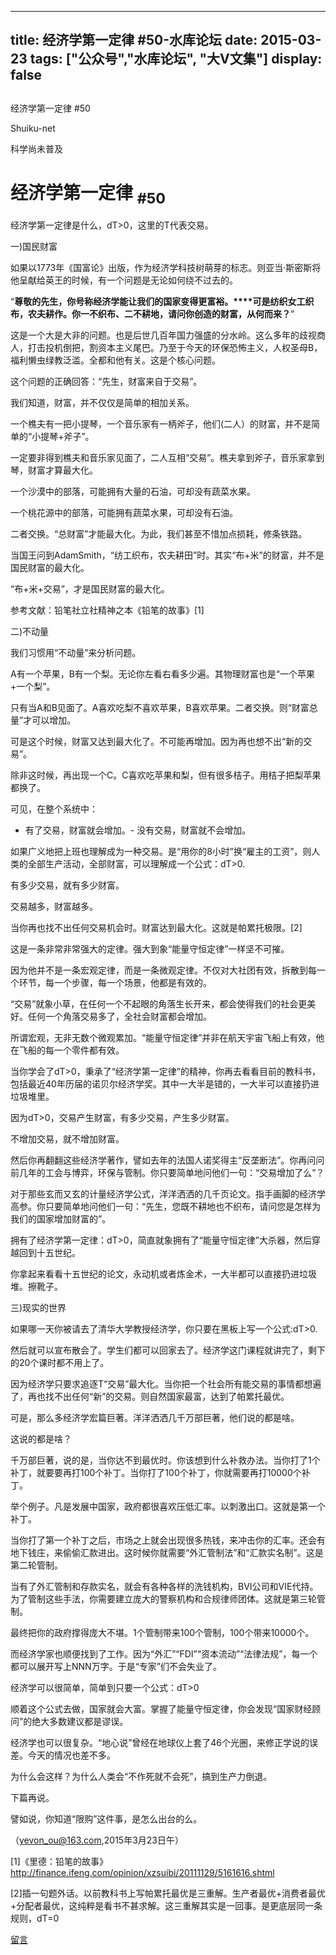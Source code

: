 
---
title:  经济学第一定律 #50-水库论坛
date: 2015-03-23
tags: ["公众号","水库论坛", "大V文集"]
display: false
---


## 



经济学第一定律 #50




Shuiku-net




科学尚未普及


# 经济学第一定律 <sub>#50</sub>

 

经济学第一定律是什么，dT&gt;0，这里的T代表交易。

 

 

一)国民财富

 

如果以1773年《国富论》出版，作为经济学科技树萌芽的标志。则亚当·斯密斯将他呈献给英王的时候，有一个问题是无论如何绕不过去的。

 

“**尊敬的先生，你号称经济学能让我们的国家变得更富裕。****可是纺织女工织布，农夫耕作。你一不织布、二不耕地，请问你创造的财富，从何而来？**”

 

这是一个大是大非的问题。也是后世几百年国力强盛的分水岭。这么多年的歧视商人，打击投机倒把，割资本主义尾巴。乃至于今天的环保恐怖主义，人权圣母B，福利懒虫绿教泛滥。全都和他有关。这是个核心问题。

 

这个问题的正确回答：“先生，财富来自于交易”。

我们知道，财富，并不仅仅是简单的相加关系。

 

一个樵夫有一把小提琴，一个音乐家有一柄斧子，他们(二人）的财富，并不是简单的“小提琴+斧子”。

一定要非得到樵夫和音乐家见面了，二人互相“交易”。樵夫拿到斧子，音乐家拿到琴，财富才算最大化。

 

一个沙漠中的部落，可能拥有大量的石油，可却没有蔬菜水果。

一个桃花源中的部落，可能拥有蔬菜水果，可却没有石油。

二者交换。“总财富”才能最大化。为此，我们甚至不惜加点损耗，修条铁路。

 

当国王问到AdamSmith，“纺工织布，农夫耕田”时。其实“布+米”的财富，并不是国民财富的最大化。

“布+米+交易”，才是国民财富的最大化。

 

 

参考文献：铅笔社立社精神之本《铅笔的故事》[1]

 

 

 

二)不动量

 

我们习惯用“不动量”来分析问题。

 

A有一个苹果，B有一个梨。无论你左看右看多少遍。其物理财富也是“一个苹果+一个梨”。

只有当A和B见面了。A喜欢吃梨不喜欢苹果，B喜欢苹果。二者交换。则“财富总量”才可以增加。

 

 

可是这个时候，财富又达到最大化了。不可能再增加。因为再也想不出“新的交易”。

除非这时候，再出现一个C。C喜欢吃苹果和梨，但有很多桔子。用桔子把梨苹果都换了。

 

 

可见，在整个系统中：
- 有了交易，财富就会增加。- 没有交易，财富就不会增加。
 

如果广义地把上班也理解成为一种交易。是“用你的8小时”换“雇主的工资”，则人类的全部生产活动，全部财富，可以理解成一个公式：dT&gt;0.

有多少交易，就有多少财富。

交易越多，财富越多。

当你再也找不出任何交易机会时。财富达到最大化。这就是帕累托极限。[2]

 

 

这是一条非常非常强大的定律。强大到象“能量守恒定律”一样坚不可摧。

因为他并不是一条宏观定律，而是一条微观定律。不仅对大社团有效，拆散到每一个环节，每一个步骤，每一个场景，他都是有效的。

 

“交易”就象小草，在任何一个不起眼的角落生长开来，都会使得我们的社会更美好。任何一个角落交易多了，全社会财富都会增加。

所谓宏观，无非无数个微观累加。“能量守恒定律”并非在航天宇宙飞船上有效，他在飞船的每一个零件都有效。

 

 

当你学会了dT&gt;0，秉承了“经济学第一定律”的精神，你再去看看目前的教科书，包括最近40年历届的诺贝尔经济学奖。其中一大半是错的，一大半可以直接扔进垃圾堆里。

因为dT&gt;0，交易产生财富，有多少交易，产生多少财富。

不增加交易，就不增加财富。

 

然后你再翻翻这些经济学著作，譬如去年的法国人诺奖得主“反垄断法”。你再问问前几年的工会与博弈，环保与管制。你只要简单地问他们一句：“交易增加了么”？

 

对于那些玄而又玄的计量经济学公式，洋洋洒洒的几千页论文。指手画脚的经济学高参。你只要简单地问他们一句：“先生，您既不耕地也不织布，请问您是怎样为我们的国家增加财富的”。

 

 

拥有了经济学第一定律：dT&gt;0，简直就象拥有了“能量守恒定律”大杀器，然后穿越回到十五世纪。

你拿起来看看十五世纪的论文，永动机或者炼金术，一大半都可以直接扔进垃圾堆。擦靴子。

 

 

 

三)现实的世界

 

如果哪一天你被请去了清华大学教授经济学，你只要在黑板上写一个公式:dT&gt;0.

然后就可以宣布散会了。学生们都可以回家去了。经济学这门课程就讲完了，剩下的20个课时都不用上了。

 

因为经济学只要求追逐T“交易”最大化。当你把一个社会所有能交易的事情都想遍了，再也找不出任何“新”的交易。则自然国家最富，达到了帕累托最优。

 

 

可是，那么多经济学宏篇巨著。洋洋洒洒几千万部巨著，他们说的都是啥。

这说的都是啥？

 

 

千万部巨著，说的是，当你达不到最优时。你该想到什么补救办法。当你打了1个补丁，就要要再打100个补丁。当你打了100个补丁，你就需要再打10000个补丁。

 

 

举个例子。凡是发展中国家，政府都很喜欢压低汇率。以刺激出口。这就是第一个补丁。

当你打了第一个补丁之后，市场之上就会出现很多热钱，来冲击你的汇率。还会有地下钱庄，来偷偷汇款进出。这时候你就需要“外汇管制法”和“汇款实名制”。这是第二轮管制。

当有了外汇管制和存款实名，就会有各种各样的洗钱机构，BVI公司和VIE代持。为了管制这些手法，你需要建立庞大的警察机构和合规律师团体。这就是第三轮管制。

 

 

最终把你的政府撑得庞大不堪。1个管制带来100个管制，100个带来10000个。

而经济学家也顺便找到了工作。因为“外汇”“FDI”“资本流动”“法律法规”，每一个都可以展开写上NNN万字。于是“专家”们不会失业了。

 

 

经济学可以很简单，简单到只要一个公式：dT&gt;0

顺着这个公式去做，国家就会大富。掌握了能量守恒定律，你会发现“国家财经顾问”的绝大多数建议都是谬误。

经济学也可以很复杂。“地心说”曾经在地球仪上套了46个光圈，来修正学说的误差。今天的情况也差不多。

 

 

为什么会这样？为什么人类会“不作死就不会死”，搞到生产力倒退。

下篇再说。



譬如说，你知道“限购”这件事，是怎么出台的么。

 

 

（yevon_ou@163.com,2015年3月23日午）



[1]《里德：铅笔的故事》http://finance.ifeng.com/opinion/xzsuibi/20111129/5161616.shtml

[2]插一句题外话。以前教科书上写帕累托最优是三重解。生产者最优+消费者最优+分配者最优，这纯粹是看书不甚求解。这三重解其实是一回事。是更底层同一条规则，dT=0











[留言](javascript:;)


